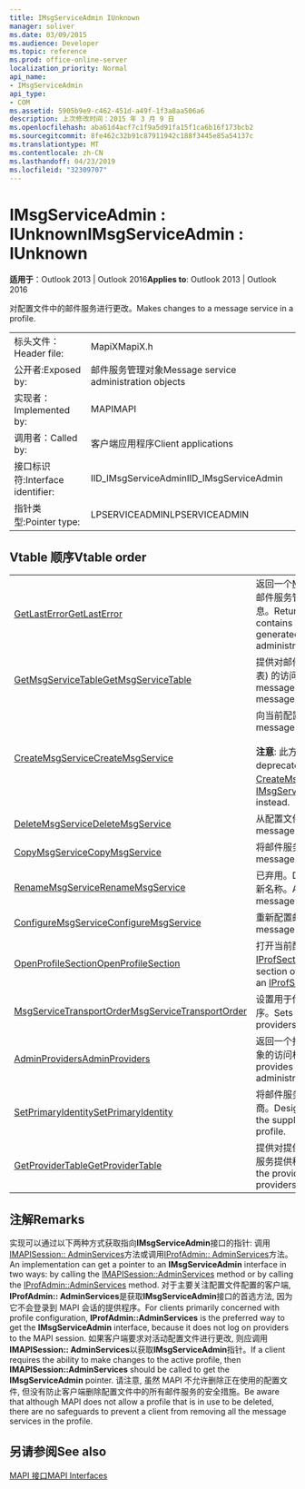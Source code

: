 ```yaml
---
title: IMsgServiceAdmin IUnknown
manager: soliver
ms.date: 03/09/2015
ms.audience: Developer
ms.topic: reference
ms.prod: office-online-server
localization_priority: Normal
api_name:
- IMsgServiceAdmin
api_type:
- COM
ms.assetid: 5905b9e9-c462-451d-a49f-1f3a8aa506a6
description: 上次修改时间：2015 年 3 月 9 日
ms.openlocfilehash: aba61d4acf7c1f9a5d91fa15f1ca6b16f173bcb2
ms.sourcegitcommit: 8fe462c32b91c87911942c188f3445e85a54137c
ms.translationtype: MT
ms.contentlocale: zh-CN
ms.lasthandoff: 04/23/2019
ms.locfileid: "32309707"
---
```

# <a name="imsgserviceadmin--iunknown"></a><span data-ttu-id="0f088-103">IMsgServiceAdmin : IUnknown</span><span class="sxs-lookup"><span data-stu-id="0f088-103">IMsgServiceAdmin : IUnknown</span></span>

  
  
<span data-ttu-id="0f088-104">**适用于**：Outlook 2013 | Outlook 2016</span><span class="sxs-lookup"><span data-stu-id="0f088-104">**Applies to**: Outlook 2013 | Outlook 2016</span></span> 
  
<span data-ttu-id="0f088-105">对配置文件中的邮件服务进行更改。</span><span class="sxs-lookup"><span data-stu-id="0f088-105">Makes changes to a message service in a profile.</span></span>
  
|||
|:-----|:-----|
|<span data-ttu-id="0f088-106">标头文件：</span><span class="sxs-lookup"><span data-stu-id="0f088-106">Header file:</span></span>  <br/> |<span data-ttu-id="0f088-107">MapiX</span><span class="sxs-lookup"><span data-stu-id="0f088-107">MapiX.h</span></span>  <br/> |
|<span data-ttu-id="0f088-108">公开者:</span><span class="sxs-lookup"><span data-stu-id="0f088-108">Exposed by:</span></span>  <br/> |<span data-ttu-id="0f088-109">邮件服务管理对象</span><span class="sxs-lookup"><span data-stu-id="0f088-109">Message service administration objects</span></span>  <br/> |
|<span data-ttu-id="0f088-110">实现者：</span><span class="sxs-lookup"><span data-stu-id="0f088-110">Implemented by:</span></span>  <br/> |<span data-ttu-id="0f088-111">MAPI</span><span class="sxs-lookup"><span data-stu-id="0f088-111">MAPI</span></span>  <br/> |
|<span data-ttu-id="0f088-112">调用者：</span><span class="sxs-lookup"><span data-stu-id="0f088-112">Called by:</span></span>  <br/> |<span data-ttu-id="0f088-113">客户端应用程序</span><span class="sxs-lookup"><span data-stu-id="0f088-113">Client applications</span></span>  <br/> |
|<span data-ttu-id="0f088-114">接口标识符:</span><span class="sxs-lookup"><span data-stu-id="0f088-114">Interface identifier:</span></span>  <br/> |<span data-ttu-id="0f088-115">IID_IMsgServiceAdmin</span><span class="sxs-lookup"><span data-stu-id="0f088-115">IID_IMsgServiceAdmin</span></span>  <br/> |
|<span data-ttu-id="0f088-116">指针类型:</span><span class="sxs-lookup"><span data-stu-id="0f088-116">Pointer type:</span></span>  <br/> |<span data-ttu-id="0f088-117">LPSERVICEADMIN</span><span class="sxs-lookup"><span data-stu-id="0f088-117">LPSERVICEADMIN</span></span>  <br/> |
   
## <a name="vtable-order"></a><span data-ttu-id="0f088-118">Vtable 顺序</span><span class="sxs-lookup"><span data-stu-id="0f088-118">Vtable order</span></span>

|||
|:-----|:-----|
|[<span data-ttu-id="0f088-119">GetLastError</span><span class="sxs-lookup"><span data-stu-id="0f088-119">GetLastError</span></span>](imsgserviceadmin-getlasterror.md) <br/> |<span data-ttu-id="0f088-120">返回一个[MAPIERROR](mapierror.md)结构, 该结构包含有关邮件服务管理对象生成的最后一个错误的信息。</span><span class="sxs-lookup"><span data-stu-id="0f088-120">Returns a [MAPIERROR](mapierror.md) structure that contains information about the last error generated by a message service administration object.</span></span>  <br/> |
|[<span data-ttu-id="0f088-121">GetMsgServiceTable</span><span class="sxs-lookup"><span data-stu-id="0f088-121">GetMsgServiceTable</span></span>](imsgserviceadmin-getmsgservicetable.md) <br/> |<span data-ttu-id="0f088-122">提供对邮件服务表 (配置文件中的邮件服务列表) 的访问权限。</span><span class="sxs-lookup"><span data-stu-id="0f088-122">Provides access to the message service table, a list of the message services in the profile.</span></span>  <br/> |
|[<span data-ttu-id="0f088-123">CreateMsgService</span><span class="sxs-lookup"><span data-stu-id="0f088-123">CreateMsgService</span></span>](imsgserviceadmin-createmsgservice.md) <br/> |<span data-ttu-id="0f088-124">向当前配置文件添加邮件服务。</span><span class="sxs-lookup"><span data-stu-id="0f088-124">Adds a message service to the current profile.</span></span>  <br/> <br/><span data-ttu-id="0f088-125">**注意**: 此方法已弃用。</span><span class="sxs-lookup"><span data-stu-id="0f088-125">**NOTE**: This method is deprecated.</span></span> <span data-ttu-id="0f088-126">改用[IMsgServiceAdmin2:: CreateMsgServiceEx](imsgserviceadmin2-createmsgserviceex.md) 。</span><span class="sxs-lookup"><span data-stu-id="0f088-126">Use [IMsgServiceAdmin2::CreateMsgServiceEx](imsgserviceadmin2-createmsgserviceex.md) instead.</span></span>           |
|[<span data-ttu-id="0f088-127">DeleteMsgService</span><span class="sxs-lookup"><span data-stu-id="0f088-127">DeleteMsgService</span></span>](imsgserviceadmin-deletemsgservice.md) <br/> |<span data-ttu-id="0f088-128">从配置文件中删除邮件服务。</span><span class="sxs-lookup"><span data-stu-id="0f088-128">Deletes a message service from a profile.</span></span>  <br/> |
|[<span data-ttu-id="0f088-129">CopyMsgService</span><span class="sxs-lookup"><span data-stu-id="0f088-129">CopyMsgService</span></span>](imsgserviceadmin-copymsgservice.md) <br/> |<span data-ttu-id="0f088-130">将邮件服务复制到配置文件中。</span><span class="sxs-lookup"><span data-stu-id="0f088-130">Copies a message service into a profile.</span></span>  <br/> |
|[<span data-ttu-id="0f088-131">RenameMsgService</span><span class="sxs-lookup"><span data-stu-id="0f088-131">RenameMsgService</span></span>](imsgserviceadmin-renamemsgservice.md) <br/> |<span data-ttu-id="0f088-132">已弃用。</span><span class="sxs-lookup"><span data-stu-id="0f088-132">Deprecated.</span></span> <span data-ttu-id="0f088-133">为邮件服务分配一个新名称。</span><span class="sxs-lookup"><span data-stu-id="0f088-133">Assigns a new name to a message service.</span></span>  <br/> |
|[<span data-ttu-id="0f088-134">ConfigureMsgService</span><span class="sxs-lookup"><span data-stu-id="0f088-134">ConfigureMsgService</span></span>](imsgserviceadmin-configuremsgservice.md) <br/> |<span data-ttu-id="0f088-135">重新配置邮件服务。</span><span class="sxs-lookup"><span data-stu-id="0f088-135">Reconfigures a message service.</span></span>  <br/> |
|[<span data-ttu-id="0f088-136">OpenProfileSection</span><span class="sxs-lookup"><span data-stu-id="0f088-136">OpenProfileSection</span></span>](imsgserviceadmin-openprofilesection.md) <br/> |<span data-ttu-id="0f088-137">打开当前配置文件的一个部分, 并返回一个[IProfSect](iprofsectimapiprop.md)指针以供进一步访问。</span><span class="sxs-lookup"><span data-stu-id="0f088-137">Opens a section of the current profile and returns an [IProfSect](iprofsectimapiprop.md) pointer for further access.</span></span>  <br/> |
|[<span data-ttu-id="0f088-138">MsgServiceTransportOrder</span><span class="sxs-lookup"><span data-stu-id="0f088-138">MsgServiceTransportOrder</span></span>](imsgserviceadmin-msgservicetransportorder.md) <br/> |<span data-ttu-id="0f088-139">设置用于传递邮件的传输提供程序的调用顺序。</span><span class="sxs-lookup"><span data-stu-id="0f088-139">Sets the order in which transport providers are called to deliver a message.</span></span>  <br/> |
|[<span data-ttu-id="0f088-140">AdminProviders</span><span class="sxs-lookup"><span data-stu-id="0f088-140">AdminProviders</span></span>](imsgserviceadmin-adminproviders.md) <br/> |<span data-ttu-id="0f088-141">返回一个指针, 该指针提供对提供程序管理对象的访问权限。</span><span class="sxs-lookup"><span data-stu-id="0f088-141">Returns a pointer that provides access to a provider administration object.</span></span>  <br/> |
|[<span data-ttu-id="0f088-142">SetPrimaryIdentity</span><span class="sxs-lookup"><span data-stu-id="0f088-142">SetPrimaryIdentity</span></span>](imsgserviceadmin-setprimaryidentity.md) <br/> |<span data-ttu-id="0f088-143">将邮件服务指定为配置文件的主标识的供应商。</span><span class="sxs-lookup"><span data-stu-id="0f088-143">Designates a message service to be the supplier of the primary identity for the profile.</span></span>  <br/> |
|[<span data-ttu-id="0f088-144">GetProviderTable</span><span class="sxs-lookup"><span data-stu-id="0f088-144">GetProviderTable</span></span>](imsgserviceadmin-getprovidertable.md) <br/> |<span data-ttu-id="0f088-145">提供对提供程序表的访问权限 (配置文件中的服务提供程序的列表)。</span><span class="sxs-lookup"><span data-stu-id="0f088-145">Provides access to the provider table, a listing of the service providers in the profile.</span></span>  <br/> |
   
## <a name="remarks"></a><span data-ttu-id="0f088-146">注解</span><span class="sxs-lookup"><span data-stu-id="0f088-146">Remarks</span></span>

<span data-ttu-id="0f088-147">实现可以通过以下两种方式获取指向**IMsgServiceAdmin**接口的指针: 调用[IMAPISession:: AdminServices](imapisession-adminservices.md)方法或调用[IProfAdmin:: AdminServices](iprofadmin-adminservices.md)方法。</span><span class="sxs-lookup"><span data-stu-id="0f088-147">An implementation can get a pointer to an **IMsgServiceAdmin** interface in two ways: by calling the [IMAPISession::AdminServices](imapisession-adminservices.md) method or by calling the [IProfAdmin::AdminServices](iprofadmin-adminservices.md) method.</span></span> <span data-ttu-id="0f088-148">对于主要关注配置文件配置的客户端, **IProfAdmin:: AdminServices**是获取**IMsgServiceAdmin**接口的首选方法, 因为它不会登录到 MAPI 会话的提供程序。</span><span class="sxs-lookup"><span data-stu-id="0f088-148">For clients primarily concerned with profile configuration, **IProfAdmin::AdminServices** is the preferred way to get the **IMsgServiceAdmin** interface, because it does not log on providers to the MAPI session.</span></span> <span data-ttu-id="0f088-149">如果客户端要求对活动配置文件进行更改, 则应调用**IMAPISession:: AdminServices**以获取**IMsgServiceAdmin**指针。</span><span class="sxs-lookup"><span data-stu-id="0f088-149">If a client requires the ability to make changes to the active profile, then **IMAPISession::AdminServices** should be called to get the **IMsgServiceAdmin** pointer.</span></span> <span data-ttu-id="0f088-150">请注意, 虽然 MAPI 不允许删除正在使用的配置文件, 但没有防止客户端删除配置文件中的所有邮件服务的安全措施。</span><span class="sxs-lookup"><span data-stu-id="0f088-150">Be aware that although MAPI does not allow a profile that is in use to be deleted, there are no safeguards to prevent a client from removing all the message services in the profile.</span></span> 
  
## <a name="see-also"></a><span data-ttu-id="0f088-151">另请参阅</span><span class="sxs-lookup"><span data-stu-id="0f088-151">See also</span></span>



[<span data-ttu-id="0f088-152">MAPI 接口</span><span class="sxs-lookup"><span data-stu-id="0f088-152">MAPI Interfaces</span></span>](mapi-interfaces.md)

